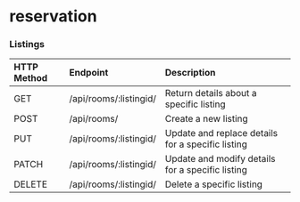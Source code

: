# reservation

### Listings
| HTTP Method   | Endpoint               | Description                                                   |
|:--------------|:-----------------------|:--------------------------------------------------------------|
| GET           | /api/rooms/:listingid/ | Return details about a specific listing                       |
| POST          | /api/rooms/            | Create a new listing                                          |
| PUT           | /api/rooms/:listingid/ | Update and replace details for a specific listing             |
| PATCH         | /api/rooms/:listingid/ | Update and modify details for a specific listing              |
| DELETE        | /api/rooms/:listingid/ | Delete a specific listing                                     |